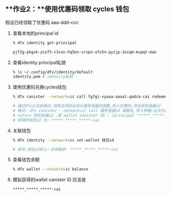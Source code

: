 ## **作业2：**使用优惠码领取 cycles 钱包

假设已经领取了优惠码  aaa-ddd-ccc

1. 查看本地的principal id

   ```bash
   % dfx identity get-principal
   
   pjf2g-pkgxk-yszf5-c3vun-hq5en-srvpo-a7u5n-pyzjp-2osqm-mvpqt-mae
   ```

2. 查看identity principal私钥

   ```bash
   % ls ~/.config/dfx/identity/default
   identity.pem # identity私钥
   ```

3. 使用优惠码兑换cycles钱包

   ```bash
   % dfx canister --network=ic call fg7gi-vyaaa-aaaal-qadca-cai redeem '(aaa-ddd-ccc)'
   
   # 通过dfx以当前身份,调用主网的水龙头服务容器的函数,传人优惠码,传出钱包容器id
   # 格式: dfx canister --network=ic call 服务容器id 函数名 传入参数(此次为优惠码)
   # return 钱包容器id ,即 wallet canister ID : (principal "*****_*****_*****-cai")
   # 获得的钱包id 为: *****_*****_*****-cai
   ```

4. 关联钱包

   ```bash
   % dfx identity --network=ic set-wallet 钱包id
   
   # 其中,钱包id即上一步获取的  *****_*****_*****-cai
   ```

5. 查看钱包余额

   ```bash
   % dfx wallet --network=ic balance
   ```

6. 模拟获得的wallet canister ID 应该是 

   ```bash
   *****_*****_*****-cai
   ```
